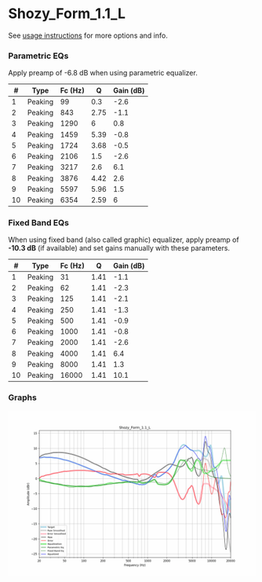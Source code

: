 # Shozy_Form_1.1_L
See [usage instructions](https://github.com/jaakkopasanen/AutoEq#usage) for more options and info.

### Parametric EQs
Apply preamp of -6.8 dB when using parametric equalizer.

|   # | Type    |   Fc (Hz) |    Q |   Gain (dB) |
|-----|---------|-----------|------|-------------|
|   1 | Peaking |        99 | 0.3  |        -2.6 |
|   2 | Peaking |       843 | 2.75 |        -1.1 |
|   3 | Peaking |      1290 | 6    |         0.8 |
|   4 | Peaking |      1459 | 5.39 |        -0.8 |
|   5 | Peaking |      1724 | 3.68 |        -0.5 |
|   6 | Peaking |      2106 | 1.5  |        -2.6 |
|   7 | Peaking |      3217 | 2.6  |         6.1 |
|   8 | Peaking |      3876 | 4.42 |         2.6 |
|   9 | Peaking |      5597 | 5.96 |         1.5 |
|  10 | Peaking |      6354 | 2.59 |         6   |

### Fixed Band EQs
When using fixed band (also called graphic) equalizer, apply preamp of **-10.3 dB** (if available) and set gains manually with these parameters.

|   # | Type    |   Fc (Hz) |    Q |   Gain (dB) |
|-----|---------|-----------|------|-------------|
|   1 | Peaking |        31 | 1.41 |        -1.1 |
|   2 | Peaking |        62 | 1.41 |        -2.3 |
|   3 | Peaking |       125 | 1.41 |        -2.1 |
|   4 | Peaking |       250 | 1.41 |        -1.3 |
|   5 | Peaking |       500 | 1.41 |        -0.9 |
|   6 | Peaking |      1000 | 1.41 |        -0.8 |
|   7 | Peaking |      2000 | 1.41 |        -2.6 |
|   8 | Peaking |      4000 | 1.41 |         6.4 |
|   9 | Peaking |      8000 | 1.41 |         1.3 |
|  10 | Peaking |     16000 | 1.41 |        10.1 |

### Graphs
![](./Shozy_Form_1.1_L.png)
